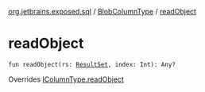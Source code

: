 [org.jetbrains.exposed.sql](../index.md) / [BlobColumnType](index.md) / [readObject](.)

# readObject

`fun readObject(rs: `[`ResultSet`](http://docs.oracle.com/javase/6/docs/api/java/sql/ResultSet.html)`, index: Int): Any?`

Overrides [IColumnType.readObject](../-i-column-type/read-object.md)

